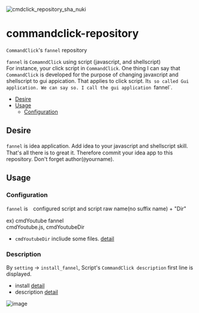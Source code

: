 ![cmdclick_repository_sha_nuki](https://user-images.githubusercontent.com/55217593/226264143-2da03394-0c9d-4d11-966d-09588a2c90d8.png)

# commandclick-repository
`CommandClick`'s `fannel` repository

`fannel` is `ComamndClick` using script (javascript, and shellscript)  
For instance, your click script in `CommandClick`. One thing I can say that `CommandClick` is developed for the purpose of changing javaxcript and shellscript to gui appication. That applies to click script. It`s so called Gui application. We can say so. I call the gui application `fannel`.



* [Desire](#Desire)
* [Usage](#usage)
  * [Configuration](#configuration)


Desire
-----  

`fannel` is idea application. Add idea to your javascript and shellscript skill.　That's all there is to great it.
Therefore commit your idea app to this repository. Don't forget author(`@`yourname).


Usage
-----  


### Configuration

`fannel` is　configured script and script raw name(no suffix name) + "Dir"  

ex) cmdYoutube fannel  
cmdYoutube.js, cmdYoutubeDir  
  - `cmdYoutubeDir` incliude some files. [detail](https://github.com/puutaro/commandclick-repository/tree/master/fannel)
  

### Description

By `setting` -> `install_fannel`, Script's `CommandClick description` first line is displayed.    
 - install [detail](https://github.com/puutaro/CommandClick/blob/master/README.md#install-fannel)  
 - description [detail](https://github.com/puutaro/CommandClick#description)  


![image](https://user-images.githubusercontent.com/55217593/226406483-b1744f1e-13c5-497b-af26-7457d87c90ca.png)

